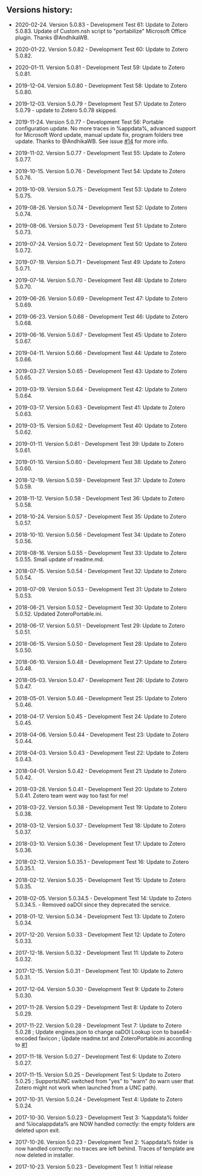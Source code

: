 Versions history:
----
- 2020-02-24. Version 5.0.83 - Development Test 61: Update to Zotero 5.0.83. Update of Custom.nsh script to "portabilize" Microsoft Office plugin. Thanks @AndhikaWB.
  
- 2020-01-22. Version 5.0.82 - Development Test 60: Update to Zotero 5.0.82.
  
- 2020-01-11. Version 5.0.81 - Development Test 59: Update to Zotero 5.0.81.
  
- 2019-12-04. Version 5.0.80 - Development Test 58: Update to Zotero 5.0.80.
  
- 2019-12-03. Version 5.0.79 - Development Test 57: Update to Zotero 5.0.79 - update to Zotero 5.0.78 skipped.
  
- 2019-11-24. Version 5.0.77 - Development Test 56: Portable configuration update. No more traces in %appdata%, advanced support for Microsoft Word update, manual update fix, program folders tree update. Thanks to @AndhikaWB. See issue [#14]( https://github.com/pedrom34/ZoteroPortable/issues/14) for more info.
  
- 2019-11-02. Version 5.0.77 - Development Test 55: Update to Zotero 5.0.77.
  
- 2019-10-15. Version 5.0.76 - Development Test 54: Update to Zotero 5.0.76.
  
- 2019-10-09. Version 5.0.75 - Development Test 53: Update to Zotero 5.0.75.
  
- 2019-08-26. Version 5.0.74 - Development Test 52: Update to Zotero 5.0.74.
  
- 2019-08-06. Version 5.0.73 - Development Test 51: Update to Zotero 5.0.73.
  
- 2019-07-24. Version 5.0.72 - Development Test 50: Update to Zotero 5.0.72.
  
- 2019-07-19. Version 5.0.71 - Development Test 49: Update to Zotero 5.0.71.
  
- 2019-07-14. Version 5.0.70 - Development Test 48: Update to Zotero 5.0.70.
  
- 2019-06-26. Version 5.0.69 - Development Test 47: Update to Zotero 5.0.69.
  
- 2019-06-23. Version 5.0.68 - Development Test 46: Update to Zotero 5.0.68.
  
- 2019-06-16. Version 5.0.67 - Development Test 45: Update to Zotero 5.0.67.
  
- 2019-04-11. Version 5.0.66 - Development Test 44: Update to Zotero 5.0.66.
  
- 2019-03-27. Version 5.0.65 - Development Test 43: Update to Zotero 5.0.65.
  
- 2019-03-19. Version 5.0.64 - Development Test 42: Update to Zotero 5.0.64.
  
- 2019-03-17. Version 5.0.63 - Development Test 41: Update to Zotero 5.0.63.
  
- 2019-03-15. Version 5.0.62 - Development Test 40: Update to Zotero 5.0.62.
  
- 2019-01-11. Version 5.0.61 - Development Test 39: Update to Zotero 5.0.61.
  
- 2019-01-10. Version 5.0.60 - Development Test 38: Update to Zotero 5.0.60.
  
- 2018-12-19. Version 5.0.59 - Development Test 37: Update to Zotero 5.0.59.
  
- 2018-11-12. Version 5.0.58 - Development Test 36: Update to Zotero 5.0.58.
  
- 2018-10-24. Version 5.0.57 - Development Test 35: Update to Zotero 5.0.57.
  
- 2018-10-10. Version 5.0.56 - Development Test 34: Update to Zotero 5.0.56.
  
- 2018-08-16. Version 5.0.55 - Development Test 33: Update to Zotero 5.0.55. Small update of readme.md.
  
- 2018-07-15. Version 5.0.54 - Development Test 32: Update to Zotero 5.0.54.
  
- 2018-07-09. Version 5.0.53 - Development Test 31: Update to Zotero 5.0.53.

- 2018-06-21. Version 5.0.52 - Development Test 30: Update to Zotero 5.0.52. Updated ZoteroPortable.ini.  
  
- 2018-06-17. Version 5.0.51 - Development Test 29: Update to Zotero 5.0.51.  
  
- 2018-06-15. Version 5.0.50 - Development Test 28: Update to Zotero 5.0.50.  
  
- 2018-06-10. Version 5.0.48 - Development Test 27: Update to Zotero 5.0.48.  
  
- 2018-05-03. Version 5.0.47 - Development Test 26: Update to Zotero 5.0.47.  
  
- 2018-05-01. Version 5.0.46 - Development Test 25: Update to Zotero 5.0.46.  
  
- 2018-04-17. Version 5.0.45 - Development Test 24: Update to Zotero 5.0.45.  
  
- 2018-04-06. Version 5.0.44 - Development Test 23: Update to Zotero 5.0.44.  
  
- 2018-04-03. Version 5.0.43 - Development Test 22: Update to Zotero 5.0.43.  
  
- 2018-04-01. Version 5.0.42 - Development Test 21: Update to Zotero 5.0.42.  
  
- 2018-03-28. Version 5.0.41 - Development Test 20: Update to Zotero 5.0.41. Zotero team went way too fast for me!  
  
- 2018-03-22. Version 5.0.38 - Development Test 19: Update to Zotero 5.0.38.  
  
- 2018-03-12. Version 5.0.37 - Development Test 18: Update to Zotero 5.0.37.  
  
- 2018-03-10. Version 5.0.36 - Development Test 17: Update to Zotero 5.0.36.  
  
- 2018-02-12. Version 5.0.35.1 - Development Test 16: Update to Zotero 5.0.35.1.  
  
- 2018-02-12. Version 5.0.35 - Development Test 15: Update to Zotero 5.0.35.  
  
- 2018-02-05. Version 5.0.34.5 - Development Test 14: Update to Zotero 5.0.34.5. - Removed oaDOI since they deprecated the service.  
  
- 2018-01-12. Version 5.0.34 - Development Test 13: Update to Zotero 5.0.34.  
  
- 2017-12-20. Version 5.0.33 - Development Test 12: Update to Zotero 5.0.33.  
  
- 2017-12-18. Version 5.0.32 - Development Test 11: Update to Zotero 5.0.32.  
  
- 2017-12-15. Version 5.0.31 - Development Test 10: Update to Zotero 5.0.31.  
  
- 2017-12-04. Version 5.0.30 - Development Test 9: Update to Zotero 5.0.30.  
  
- 2017-11-28. Version 5.0.29 - Development Test 8: Update to Zotero 5.0.29.  
  
- 2017-11-22. Version 5.0.28 - Development Test 7: Update to Zotero 5.0.28 ; Update engines.json to change oaDOI Lookup icon to base64-encoded favicon ; Update readme.txt and ZoteroPortable.ini according to [#1]( https://github.com/pedrom34/ZoteroPortable/issues/1)  
  
- 2017-11-18. Version 5.0.27 - Development Test 6: Update to Zotero 5.0.27.  
  
- 2017-11-15. Version 5.0.25 - Development Test 5: Update to Zotero 5.0.25 ; SupportsUNC switched from "yes" to "warn" (to warn user that Zotero might not work when launched from a UNC path).  
  
- 2017-10-31. Version 5.0.24 - Development Test 4: Update to Zotero 5.0.24.  
  
- 2017-10-30. Version 5.0.23 - Development Test 3: %appdata% folder and %localappdata% are NOW handled correctly: the empty folders are deleted upon exit.  
  
- 2017-10-26. Version 5.0.23 - Development Test 2: %appdata% folder is now handled correctly: no traces are left behind. Traces of template are now deleted in installer.  
  
- 2017-10-23. Version 5.0.23 - Development Test 1: Initial release
